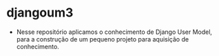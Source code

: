 # djangoum3

- Nesse repositório aplicamos o conhecimento de Django User Model, para a construção de um pequeno projeto para aquisição de conhecimento.
